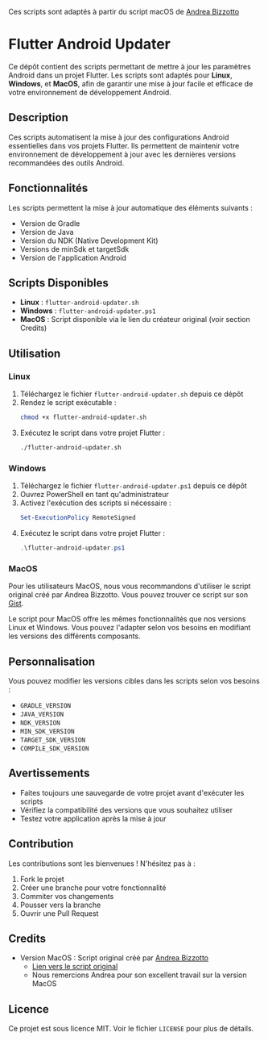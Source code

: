 Ces scripts sont adaptés à partir du script macOS de [Andrea Bizzotto](https://gist.github.com/bizz84/605e2ca2088cb4acb7a076ca993f41cd)
# Flutter Android Updater

Ce dépôt contient des scripts permettant de mettre à jour les paramètres Android dans un projet Flutter. Les scripts sont adaptés pour **Linux**, **Windows**, et **MacOS**, afin de garantir une mise à jour facile et efficace de votre environnement de développement Android.

## Description

Ces scripts automatisent la mise à jour des configurations Android essentielles dans vos projets Flutter. Ils permettent de maintenir votre environnement de développement à jour avec les dernières versions recommandées des outils Android.

## Fonctionnalités

Les scripts permettent la mise à jour automatique des éléments suivants :

- Version de Gradle
- Version de Java
- Version du NDK (Native Development Kit)
- Versions de minSdk et targetSdk
- Version de l'application Android

## Scripts Disponibles

- **Linux** : `flutter-android-updater.sh`
- **Windows** : `flutter-android-updater.ps1`
- **MacOS** : Script disponible via le lien du créateur original (voir section Credits)

## Utilisation

### Linux
1. Téléchargez le fichier `flutter-android-updater.sh` depuis ce dépôt
2. Rendez le script exécutable :
   ```bash
   chmod +x flutter-android-updater.sh
   ```
3. Exécutez le script dans votre projet Flutter :
   ```bash
   ./flutter-android-updater.sh
   ```

### Windows
1. Téléchargez le fichier `flutter-android-updater.ps1` depuis ce dépôt
2. Ouvrez PowerShell en tant qu'administrateur
3. Activez l'exécution des scripts si nécessaire :
   ```powershell
   Set-ExecutionPolicy RemoteSigned
   ```
4. Exécutez le script dans votre projet Flutter :
   ```powershell
   .\flutter-android-updater.ps1
   ```

### MacOS
Pour les utilisateurs MacOS, nous vous recommandons d'utiliser le script original créé par Andrea Bizzotto. Vous pouvez trouver ce script sur son [Gist](https://gist.github.com/bizz84/605e2ca2088cb4acb7a076ca993f41cd).

Le script pour MacOS offre les mêmes fonctionnalités que nos versions Linux et Windows. Vous pouvez l'adapter selon vos besoins en modifiant les versions des différents composants.

## Personnalisation

Vous pouvez modifier les versions cibles dans les scripts selon vos besoins :

- `GRADLE_VERSION`
- `JAVA_VERSION`
- `NDK_VERSION`
- `MIN_SDK_VERSION`
- `TARGET_SDK_VERSION`
- `COMPILE_SDK_VERSION`

## Avertissements

- Faites toujours une sauvegarde de votre projet avant d'exécuter les scripts
- Vérifiez la compatibilité des versions que vous souhaitez utiliser
- Testez votre application après la mise à jour

## Contribution

Les contributions sont les bienvenues ! N'hésitez pas à :

1. Fork le projet
2. Créer une branche pour votre fonctionnalité
3. Commiter vos changements
4. Pousser vers la branche
5. Ouvrir une Pull Request

## Credits

- Version MacOS : Script original créé par [Andrea Bizzotto](https://github.com/bizz84)
  - [Lien vers le script original](https://gist.github.com/bizz84/605e2ca2088cb4acb7a076ca993f41cd)
  - Nous remercions Andrea pour son excellent travail sur la version MacOS

## Licence

Ce projet est sous licence MIT. Voir le fichier `LICENSE` pour plus de détails.
